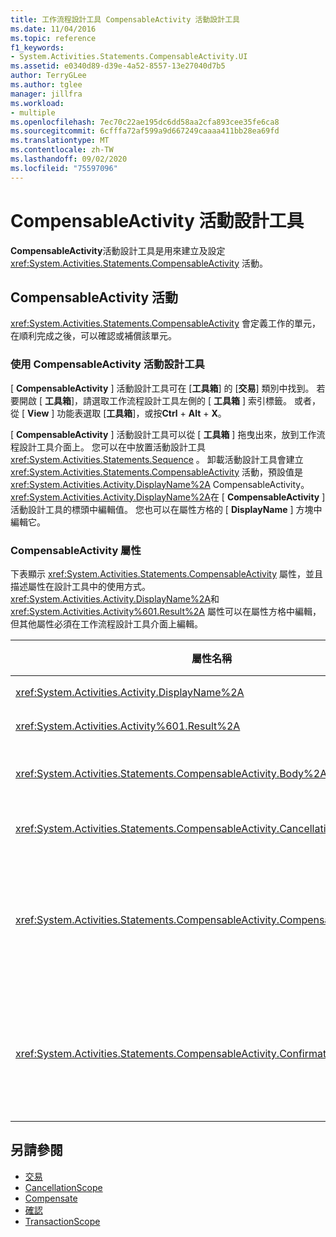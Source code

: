 ```yaml
---
title: 工作流程設計工具 CompensableActivity 活動設計工具
ms.date: 11/04/2016
ms.topic: reference
f1_keywords:
- System.Activities.Statements.CompensableActivity.UI
ms.assetid: e0340d89-d39e-4a52-8557-13e27040d7b5
author: TerryGLee
ms.author: tglee
manager: jillfra
ms.workload:
- multiple
ms.openlocfilehash: 7ec70c22ae195dc6dd58aa2cfa893cee35fe6ca8
ms.sourcegitcommit: 6cfffa72af599a9d667249caaaa411bb28ea69fd
ms.translationtype: MT
ms.contentlocale: zh-TW
ms.lasthandoff: 09/02/2020
ms.locfileid: "75597096"
---
```

# <a name="compensableactivity-activity-designer"></a>CompensableActivity 活動設計工具

**CompensableActivity**活動設計工具是用來建立及設定 <xref:System.Activities.Statements.CompensableActivity> 活動。

## <a name="the-compensableactivity-activity"></a>CompensableActivity 活動
 <xref:System.Activities.Statements.CompensableActivity> 會定義工作的單元，在順利完成之後，可以確認或補償該單元。

### <a name="using-the-compensableactivity-activity-designer"></a>使用 CompensableActivity 活動設計工具
 [ **CompensableActivity** ] 活動設計工具可在 [**工具箱**] 的 [**交易**] 類別中找到。 若要開啟 [ **工具箱**]，請選取工作流程設計工具左側的 [ **工具箱** ] 索引標籤。 或者，從 [ **View** ] 功能表選取 [**工具箱**]，或按**Ctrl** + **Alt** + **X**。

 [ **CompensableActivity** ] 活動設計工具可以從 [ **工具箱** ] 拖曳出來，放到工作流程設計工具介面上。 您可以在中放置活動設計工具 <xref:System.Activities.Statements.Sequence> 。 卸載活動設計工具會建立 <xref:System.Activities.Statements.CompensableActivity> 活動，預設值是 <xref:System.Activities.Activity.DisplayName%2A> CompensableActivity。 <xref:System.Activities.Activity.DisplayName%2A>在 [ **CompensableActivity** ] 活動設計工具的標頭中編輯值。 您也可以在屬性方格的 [ **DisplayName** ] 方塊中編輯它。

### <a name="the-compensableactivity-properties"></a>CompensableActivity 屬性
 下表顯示 <xref:System.Activities.Statements.CompensableActivity> 屬性，並且描述屬性在設計工具中的使用方式。 <xref:System.Activities.Activity.DisplayName%2A>和 <xref:System.Activities.Activity%601.Result%2A> 屬性可以在屬性方格中編輯，但其他屬性必須在工作流程設計工具介面上編輯。

|屬性名稱|必要|使用方式|
|-|--------------|-|
|<xref:System.Activities.Activity.DisplayName%2A>|否|<xref:System.Activities.Statements.CompensableActivity> 活動可選用的易記名稱。 預設為 CompensableActivity。|
|<xref:System.Activities.Activity%601.Result%2A>|否|指定 <xref:System.Activities.Statements.CompensableActivity> 的傳回值。 這個屬性必須在屬性方格中編輯。|
|<xref:System.Activities.Statements.CompensableActivity.Body%2A>|是|指定提供補償、取消及確認邏輯的活動。 若要加入 <xref:System.Activities.Statements.CompensableActivity.Body%2A> 活動，請從 [工具箱 **] 將**活動拖放到 [ **CompensableActivity** ] 活動設計**工具**的 [內文] 方塊中。 新增提示文字「在此放置活動」。|
|<xref:System.Activities.Statements.CompensableActivity.CancellationHandler%2A>|否|指定當有取消時所執行的活動。 若要加入活動，請將其設計**工具**從 [工具箱] 拖放到**CompensableActivity**活動設計工具上的 [ **CancellationHandler** ] 方塊中。 新增提示文字「在此放置活動」。|
|<xref:System.Activities.Statements.CompensableActivity.CompensationHandler%2A>|否|指定補償 <xref:System.Activities.Statements.CompensableActivity.Body%2A> 活動時所要執行的活動。 使用 <xref:System.Activities.Statements.Compensate> 活動可以明確叫用這個處理常式。<br /><br /> 若要加入活動，請將活動設計工具從 [工具箱] 拖放到 [ **CompensableActivity** ] 活動設計**工具**上的 [ **CompensationHandler** ] 方塊中。 新增提示文字「在此放置活動」。|
|<xref:System.Activities.Statements.CompensableActivity.ConfirmationHandler%2A>|否|指定確認 <xref:System.Activities.Statements.CompensableActivity.Body%2A> 活動時所要執行的活動。 使用 <xref:System.Activities.Statements.Confirm> 活動可以明確叫用這個處理常式。<br /><br /> 若要加入活動，請將活動設計工具從 [工具箱] 拖放到 [ **CompensableActivity** ] 活動設計**工具**上的 [ **ConfirmationHandler** ] 方塊中。 新增提示文字「在此放置活動」。|

## <a name="see-also"></a>另請參閱

- [交易](../workflow-designer/transaction-activity-designers.md)
- [CancellationScope](../workflow-designer/cancellationscope-activity-designer.md)
- [Compensate](../workflow-designer/compensate-activity-designer.md)
- [確認](../workflow-designer/confirm-activity-designer.md)
- [TransactionScope](../workflow-designer/transactionscope-activity-designer.md)
